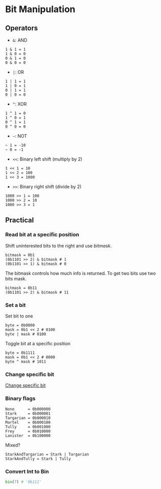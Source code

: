 # Bit Manipulation

## Operators

* `&`: AND

```
1 & 1 = 1
1 & 0 = 0
0 & 1 = 0
0 & 0 = 0
```

* `|`: OR

```
1 | 1 = 1
1 | 0 = 1
0 | 1 = 1
0 | 0 = 0
```

* `^`: XOR

```
1 ^ 1 = 0
1 ^ 0 = 1
0 ^ 1 = 1
0 ^ 0 = 0
```

* `~`: NOT

```
~ 1 = -10
~ 0 = -1 
```

* `<<`: Binary left shift (multiply by 2)

```
1 << 1 = 10
1 << 2 = 100
1 << 3 = 1000
```

* `>>`: Binary right shift (divide by 2)

```
1000 >> 1 = 100
1000 >> 2 = 10
1000 >> 3 = 1
```

## Practical 

### Read bit at a specific position

Shift uninterested bits to the right and use *bitmask*.

```
bitmask = 0b1
(0b1101 >> 2) & bitmask # 1
(0b1101 >> 1) & bitmask # 0
```

The bitmask controls how much info is returned. To get two bits use two bits mask.
```
bitmask = 0b11
(0b1101 >> 2) & bitmask # 11
```

### Set a bit

Set bit to one

```
byte = 0b0000
mask = 0b1 << 2 # 0100
byte | mask # 0100
```

Toggle bit at a specific position

```
byte = 0b1111
mask = 0b1 << 2 # 0000
byte ^ mask # 1011
```

### Change specific bit 

[Change specific bit](../py/primitives/specific_bit.py)

### Binary flags


```
None      = 0b000000
Stark     = 0b000001
Targarian = 0b000010
Martel    = 0b000100
Tully     = 0b001000
Frey      = 0b010000
Lanister  = 0b100000
```

Mixed?

```
StarkAndTargarian = Stark | Targarian
StarkAndTully = Stark | Tully
```

### Convert Int to Bin 

```python
bin(7) # '0b111'
```
